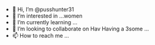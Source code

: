 - 👋 Hi, I’m @pusshunter31
- 👀 I’m interested in ...women
- 🌱 I’m currently learning ...
- 💞️ I’m looking to collaborate on Hav
Having a 3some ...
- 📫 How to reach me ...

<!---
pusshunter31/pusshunter31 is a ✨ special ✨ repository because its `README.md` (this file) appears on your GitHub profile.
You can click the Preview link to take a look at your changes.
--->
